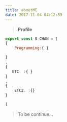 ```yaml
---
title: aboutME
date: 2017-11-04 04:12:59
---
```


> __Profile__

```js
export const S-CHAN = [
{
	Programming:{ }

}
,
{
   ETC. :{ }
}
,
{
	ETC2. :{}
}

]


```



> To be continue...
